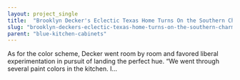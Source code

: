 ```yaml
---
layout: project_single
title:  "Brooklyn Decker's Eclectic Texas Home Turns On the Southern Charm"
slug: "brooklyn-deckers-eclectic-texas-home-turns-on-the-southern-charm"
parent: "blue-kitchen-cabinets"
---
```

As for the color scheme, Decker went room by room and favored liberal experimentation in pursuit of landing the perfect hue. “We went through several paint colors in the kitchen. I...